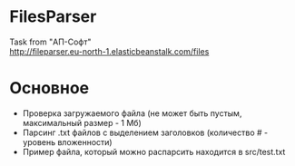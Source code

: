 # FilesParser
Task from "АП-Софт"<br>
http://fileparser.eu-north-1.elasticbeanstalk.com/files
# Основное
- Проверка загружаемого файла (не может быть пустым, максимальный размер - 1 Мб)
- Парсинг .txt файлов с выделением заголовков (количество # - уровень вложенности)
- Пример файла, который можно распарсить находится в src/test.txt

